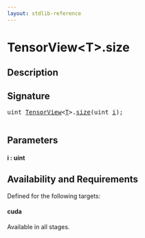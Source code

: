 ```yaml
---
layout: stdlib-reference
---
```


# TensorView\<T\>\.size

## Description





## Signature 

<pre>
<span class="code_keyword">uint</span> <a href="index.html" class="code_type">TensorView</a>&lt;<a href="index.html#typeparam-T" class="code_type">T</a>&gt;.<a href="size.html">size</a>(<span class="code_keyword">uint</span> <a href="size.html#decl-i" class="code_param">i</a>);

</pre>

## Parameters

####  <a id="decl-i"></a>i  : uint

## Availability and Requirements

Defined for the following targets:

#### cuda
Available in all stages.



